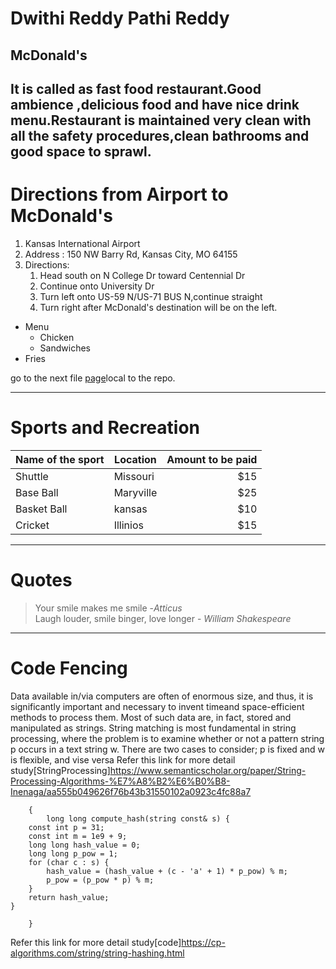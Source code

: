 # Dwithi Reddy Pathi Reddy
## McDonald's
It is called as fast food restaurant.Good **ambience** ,delicious food and have nice drink menu.Restaurant is maintained very clean with all the safety procedures,**clean bathrooms** and good space to sprawl.
-----------------------
# Directions from Airport to McDonald's
1. Kansas International Airport
2. Address : 150 NW Barry Rd, Kansas City, MO 64155
3. Directions:
    1. Head south on N College Dr toward Centennial Dr
    2. Continue onto University Dr
    3. Turn left onto US-59 N/US-71 BUS N,continue straight
    4. Turn right after McDonald's destination will be on the left.
* Menu
    * Chicken
    * Sandwiches
* Fries

go to the next file [page](Aboutme.md)local to the repo.

-----
# Sports and Recreation
|Name of the sport|Location|Amount to be paid|
|---|---|---:|
|Shuttle|Missouri|$15|
|Base Ball|Maryville|$25|
|Basket Ball|kansas|$10|
|Cricket|Illinios|$15|
------
# Quotes
> Your smile makes me smile -*Atticus*<br>
> Laugh louder, smile binger, love longer - *William Shakespeare*
------
# Code Fencing
Data available in/via computers are often of enormous size, and thus, it is significantly important and necessary to invent timeand space-efficient methods to process them. Most of such data are, in fact, stored and manipulated as strings. String matching is most fundamental in string processing, where the problem is to examine whether or not a pattern string p occurs in a text string w. There are two cases to consider; p is fixed and w is flexible, and vise versa
Refer this link for more detail study[StringProcessing]<https://www.semanticscholar.org/paper/String-Processing-Algorithms-%E7%A8%B2%E6%B0%B8-Inenaga/aa555b049626f76b43b31550102a0923c4fc88a7>
~~~
    {
        long long compute_hash(string const& s) {
    const int p = 31;
    const int m = 1e9 + 9;
    long long hash_value = 0;
    long long p_pow = 1;
    for (char c : s) {
        hash_value = (hash_value + (c - 'a' + 1) * p_pow) % m;
        p_pow = (p_pow * p) % m;
    }
    return hash_value;
}

    }
~~~
Refer this link for more detail study[code]<https://cp-algorithms.com/string/string-hashing.html>
